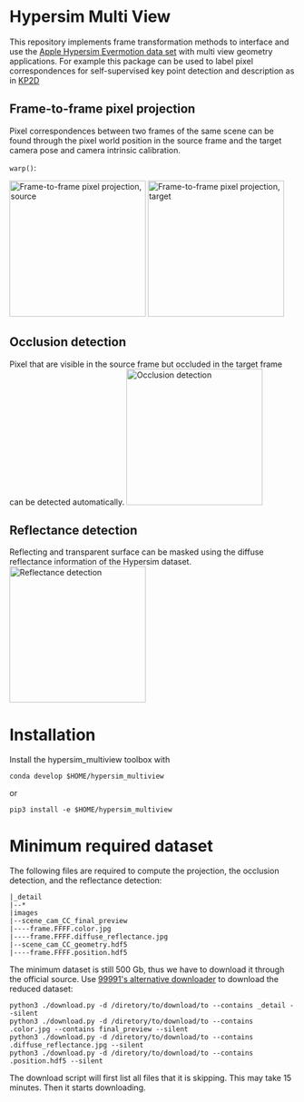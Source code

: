 # Hypersim Multi View
This repository implements frame transformation methods to interface and use the [Apple Hypersim Evermotion data set](https://github.com/apple/ml-hypersim) with multi view geometry applications.
For example this package can be used to label pixel correspondences for self-supervised key point detection and description as in [KP2D](https://github.com/TRI-ML/KP2D)

## Frame-to-frame pixel projection
Pixel correspondences between two frames of the same scene can be found through the pixel world position in the source frame and the target camera pose and camera intrinsic calibration.

`warp()`:
<p float="left">
  <img src="https://user-images.githubusercontent.com/11293852/121869932-d4474000-cd02-11eb-9ec2-d773ee1cbae2.png" alt="Frame-to-frame pixel projection, source" height="240"/>
  <img src="https://user-images.githubusercontent.com/11293852/121869938-d6110380-cd02-11eb-8644-2ef423608e06.png" alt="Frame-to-frame pixel projection, target" height="240"/>
</p>

## Occlusion detection
Pixel that are visible in the source frame but occluded in the target frame can be detected automatically.
<img src="https://user-images.githubusercontent.com/11293852/121869958-db6e4e00-cd02-11eb-8ebc-b83d669fc641.png" alt="Occlusion detection" height="240"/>

## Reflectance detection
Reflecting and transparent surface can be masked using the diffuse reflectance information of the Hypersim dataset.
<img src="https://user-images.githubusercontent.com/11293852/121869955-da3d2100-cd02-11eb-9915-7f047708ecb9.png" alt="Reflectance detection" height="240"/>


# Installation
Install the hypersim_multiview toolbox with
```
conda develop $HOME/hypersim_multiview
```
or
```
pip3 install -e $HOME/hypersim_multiview
```

# Minimum required dataset
The following files are required to compute the projection, the occlusion detection, and the reflectance detection:
```
|_detail
|--*
|images
|--scene_cam_CC_final_preview
|----frame.FFFF.color.jpg
|----frame.FFFF.diffuse_reflectance.jpg
|--scene_cam_CC_geometry.hdf5
|----frame.FFFF.position.hdf5
```

The minimum dataset is still 500 Gb, thus we have to download it through the official source.
Use [99991's alternative downloader](https://github.com/apple/ml-hypersim/tree/b125e8fa4f55539cbb2237ddb052504bf7d377bc/contrib/99991) to download the reduced dataset:
```
python3 ./download.py -d /diretory/to/download/to --contains _detail --silent
python3 ./download.py -d /diretory/to/download/to --contains .color.jpg --contains final_preview --silent
python3 ./download.py -d /diretory/to/download/to --contains .diffuse_reflectance.jpg --silent
python3 ./download.py -d /diretory/to/download/to --contains .position.hdf5 --silent
```

The download script will first list all files that it is skipping.
This may take 15 minutes.
Then it starts downloading.
